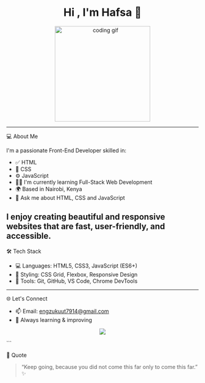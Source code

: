 <h1 align="center">Hi , I'm Hafsa 👋</h1>

<p align="center">
  <img src="https://media.giphy.com/media/qgQUggAC3Pfv687qPC/giphy.gif" width="250" alt="coding gif">
</p>

---

💻 About Me

I'm a passionate Front-End Developer skilled in:

- ✅ HTML
- 🎨 CSS
- ⚙️ JavaScript
- 👩‍💻 I'm currently learning Full-Stack Web Development
- 🌍 Based in Nairobi, Kenya
- 💬 Ask me about HTML, CSS and JavaScript



I enjoy creating beautiful and responsive websites that are fast, user-friendly, and accessible.
---

🛠️ Tech Stack

- 💻 Languages: HTML5, CSS3, JavaScript (ES6+)
- 🎨 Styling: CSS Grid, Flexbox, Responsive Design
- 🧩 Tools: Git, GitHub, VS Code, Chrome DevTools

---


🌐 Let's Connect

- 📫 Email: engzukuut7914@gmail.com
- 🧠 Always learning & improving

<p align="center">
 <img src="https://readme-typing-svg.demolab.com?font=Fira+Code&size=22&pause=1000&center=true&vCenter=true&width=435&lines=HTML+%2F+CSS+%2F+JavaScript;Front-End+Web+Developer;Passionate+About+Design" />
</p>
```

💬 Quote
> “Keep going, because you did not come this far only to come this far.” ✨

```
